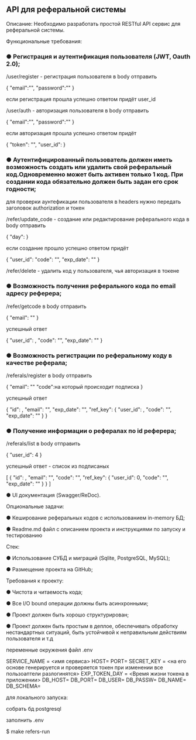 ## API для реферальной системы

Описание:
Необходимо разработать простой RESTful API сервис для реферальной
системы.

Функциональные требования:

### ● Регистрация и аутентификация пользователя (JWT, Oauth 2.0);

/user/register - регистрация пользователя
в body отправить

{
    "email":"",
    "password":""
}

если регистрация прошла успешно ответом придёт user_id

/user/auth - авторизация пользователя
в body отправить

{
    "email":"",
    "password":""
}

если авторизация прошла успешно ответом придёт

{
    "token": "",
    "user_id":
}


### ● Аутентифицированный пользователь должен иметь возможность создать или удалить свой реферальный код.Одновременно может быть активен только 1 код. При создании кода обязательно должен быть задан его срок годности;
для проверки аунтефикации пользователя в headers нужно передать заголовок authorization и токен

/refer/update_code - создание или редактирование реферального кода
в body отправить

{
    "day":
}

если создание прошло успешно ответом придёт

{
    "user_id":
    "code": "",
    "exp_date": ""
}

/refer/delete - удалить код у пользователя, чья авторизация в токене


### ● Возможность получения реферального кода по email адресу реферера;

/refer/getcode
в body отправить

{
    "email": ""
}

успешный ответ

{
    "user_id": ,
    "code": "",
    "exp_date": ""
}


### ● Возможность регистрации по реферальному коду в качестве реферала;

/referals/register
в body отправить

{
    "email": ""
    "code":на который проиcходит подписка
}

успешный ответ

{
    "id": ,
    "email": "",
    "exp_date": "",
    "ref_key": {
        "user_id": ,
        "code": "",
        "exp_date": ""
    }
}


### ● Получение информации о рефералах по id реферера;

/referals/list
в body отправить

{
    "user_id": 4
}

успешный ответ - список из подписаных

[
    {
        "id": ,
        "email": "",
        "code": "",
        "ref_key": {
            "user_id": 0,
            "code": "",
            "exp_date": ""
        }
    }
]

● UI документация (Swagger/ReDoc).

Опциональные задачи:

● Кеширование реферальных кодов с использованием in-memory БД;

● Readme.md файл с описанием проекта и инструкциями по запуску и
тестированию

Стек:

● Использование СУБД и миграций (Sqlite, PostgreSQL, MySQL);

● Размещение проекта на GitHub;


Требования к проекту:

● Чистота и читаемость кода;

● Все I/O bound операции должны быть асинхронными;

● Проект должен быть хорошо структурирован;

● Проект должен быть простым в деплое, обеспечивать обработку
нестандартных ситуаций, быть устойчивой к неправильным
действиям пользователя и т.д





переменные окружения файл .env


SERVICE_NAME = <имя сервиса>
HOST=
PORT=
SECRET_KEY = <на его основе генерируется и проверяется
токен при изменении все пользоаптели разлогинятся>
EXP_TOKEN_DAY = <Время жизни токена в приложении>
DB_HOST=
DB_PORT=
DB_USER=
DB_PASSW=
DB_NAME=
DB_SCHEMA=


для локального запуска:

собрать бд postgresql

заполнить .env

$ make refers-run